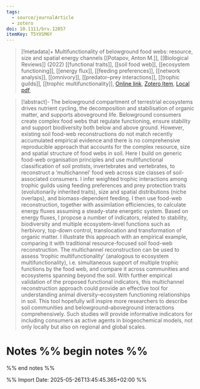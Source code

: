 ```yaml
---
tags:
  - source/journalArticle
  - zotero
doi: 10.1111/brv.12857
itemKey: T5YXSM6Y
---
```

>[!metadata]+
> Multifunctionality of belowground food webs: resource, size and spatial energy channels
> [[Potapov, Anton M.]], 
> [[Biological Reviews]] (2022)
> [[functional traits]], [[soil food web]], [[ecosystem functioning]], [[energy flux]], [[feeding preferences]], [[network analysis]], [[omnivory]], [[predator–prey interactions]], [[trophic guilds]], [[trophic multifunctionality]], 
> [Online link](https://onlinelibrary.wiley.com/doi/abs/10.1111/brv.12857), [Zotero Item](zotero://select/library/items/4EYAM5E7), [Local pdf](file://C:/Users/aburg/Documents/references/zotero/storage/5GR3P4DJ/Potapov2022_Multifunctionalitybelowground.pdf), 

>[!abstract]-
>The belowground compartment of terrestrial ecosystems drives nutrient cycling, the decomposition and stabilisation of organic matter, and supports aboveground life. Belowground consumers create complex food webs that regulate functioning, ensure stability and support biodiversity both below and above ground. However, existing soil food-web reconstructions do not match recently accumulated empirical evidence and there is no comprehensive reproducible approach that accounts for the complex resource, size and spatial structure of food webs in soil. Here I build on generic food-web organisation principles and use multifunctional classification of soil protists, invertebrates and vertebrates, to reconstruct a ‘multichannel’ food web across size classes of soil-associated consumers. I infer weighted trophic interactions among trophic guilds using feeding preferences and prey protection traits (evolutionarily inherited traits), size and spatial distributions (niche overlaps), and biomass-dependent feeding. I then use food-web reconstruction, together with assimilation efficiencies, to calculate energy fluxes assuming a steady-state energetic system. Based on energy fluxes, I propose a number of indicators, related to stability, biodiversity and multiple ecosystem-level functions such as herbivory, top-down control, translocation and transformation of organic matter. I illustrate this approach with an empirical example, comparing it with traditional resource-focused soil food-web reconstruction. The multichannel reconstruction can be used to assess ‘trophic multifunctionality’ (analogous to ecosystem multifunctionality), i.e. simultaneous support of multiple trophic functions by the food web, and compare it across communities and ecosystems spanning beyond the soil. With further empirical validation of the proposed functional indicators, this multichannel reconstruction approach could provide an effective tool for understanding animal diversity–ecosystem functioning relationships in soil. This tool hopefully will inspire more researchers to describe soil communities and belowground–aboveground interactions comprehensively. Such studies will provide informative indicators for including consumers as active agents in biogeochemical models, not only locally but also on regional and global scales.

# Notes %% begin notes %%

%% end notes %%




%% Import Date: 2025-05-26T13:45:45.365+02:00 %%
